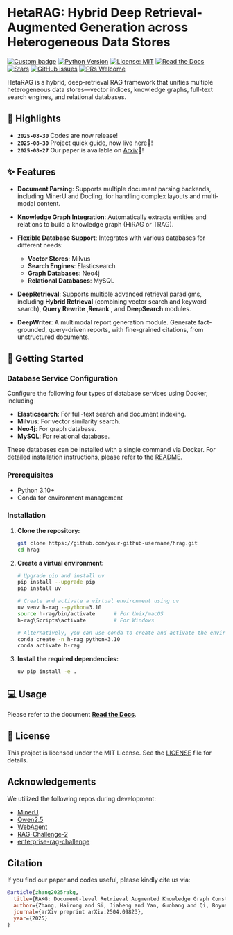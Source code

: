 # HetaRAG: Hybrid Deep Retrieval-Augmented Generation across Heterogeneous Data Stores

[![Custom badge](https://img.shields.io/badge/Paper-Arxiv-b31b1b?logo=arxiv&logoColor=white?style=flat-square)](https://arxiv.org/abs/2402.03830)
[![Python Version](https://img.shields.io/badge/Python-3.10+-blue.svg)](https://www.python.org/downloads/)
[![License: MIT](https://img.shields.io/badge/License-MIT-yellow.svg)](https://opensource.org/licenses/MIT)
[![Read the Docs](https://img.shields.io/readthedocs/heta)](https://heta.readthedocs.io/en/latest/)
[![Stars](https://img.shields.io/github/stars/KnowledgeXLab/HetaRAG?style=social)](https://github.com/KnowledgeXLab/HetaRAG/stargazers)
[![GitHub issues](https://img.shields.io/github/issues/KnowledgeXLab/HetaRAG?style=flat-square)](https://github.com/KnowledgeXLab/HetaRAG/issues)
[![PRs Welcome](https://img.shields.io/badge/PRs-welcome-brightgreen.svg?style=flat-square)](https://github.com/KnowledgeXLab/HetaRAG/pulls)

HetaRAG is a hybrid, deep-retrieval RAG framework that unifies multiple heterogeneous data stores—vector indices, knowledge graphs, full-text search engines, and relational databases. 

## 🌟 Highlights
- **`2025-08-30`** Codes are now release!
- **`2025-08-30`** Project quick guide, now live [here](https://heta.readthedocs.io/en/latest/)🔗!
- **`2025-08-27`** Our paper is available on [Arxiv](https://)📄!

## ✨ Features

- **Document Parsing**: Supports multiple document parsing backends, including MinerU and Docling, for handling complex layouts and multi-modal content.
- **Knowledge Graph Integration**: Automatically extracts entities and relations to build a knowledge graph (HiRAG or TRAG).

- **Flexible Database Support**: Integrates with various databases for different needs:
    - **Vector Stores**: Milvus
    - **Search Engines**: Elasticsearch
    - **Graph Databases**: Neo4j
    - **Relational Databases**: MySQL

- **DeepRetrieval**: Supports multiple advanced retrieval paradigms, including **Hybrid Retrieval** (combining vector search and keyword search), **Query Rewrite** ,**Rerank** , and **DeepSearch** modules.

- **DeepWriter**: A multimodal report generation module. Generate fact-grounded, query-driven reports, with fine-grained citations, from unstructured documents.

## 🚀 Getting Started

### Database Service Configuration
Configure the following four types of database services using Docker, including

- **Elasticsearch**: For full-text search and document indexing.
- **Milvus**: For vector similarity search.
- **Neo4j**: For graph database.
- **MySQL**: For relational database.

These databases can be installed with a single command via Docker. For detailed installation instructions, please refer to the [README](./docker/README.md). 

### Prerequisites

- Python 3.10+
- Conda for environment management

### Installation

1.  **Clone the repository:**
    ```bash
    git clone https://github.com/your-github-username/hrag.git
    cd hrag
    ```

2.  **Create a virtual environment:**
    ```bash
    # Upgrade pip and install uv
    pip install --upgrade pip
    pip install uv

    # Create and activate a virtual environment using uv
    uv venv h-rag --python=3.10
    source h-rag/bin/activate      # For Unix/macOS
    h-rag\Scripts\activate         # For Windows

    # Alternatively, you can use conda to create and activate the environment
    conda create -n h-rag python=3.10
    conda activate h-rag
    ```

3.  **Install the required dependencies:**
    ```bash
    uv pip install -e .
    ```

## 💻 Usage

Please refer to the document [**Read the Docs**](https://heta.readthedocs.io/en/latest/).

## 📄 License

This project is licensed under the MIT License. See the [LICENSE](LICENSE) file for details.

## Acknowledgements
We utilized the following repos during development:

- [MinerU](https://github.com/opendatalab/MinerU)
- [Qwen2.5](https://github.com/QwenLM/Qwen3/tree/v2.5)
- [WebAgent](https://github.com/Alibaba-NLP/WebAgent)
- [RAG-Challenge-2](https://github.com/IlyaRice/RAG-Challenge-2)
- [enterprise-rag-challenge](https://github.com/trustbit/enterprise-rag-challenge)


## Citation
If you find our paper and codes useful, please kindly cite us via:

```bibtex
@article{zhang2025rakg,
  title={RAKG: Document-level Retrieval Augmented Knowledge Graph Construction},
  author={Zhang, Hairong and Si, Jiaheng and Yan, Guohang and Qi, Boyuan and Cai, Pinlong and Mao, Song and Wang, Ding and Shi, Botian},
  journal={arXiv preprint arXiv:2504.09823},
  year={2025}
}

```
